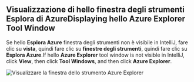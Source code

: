 ## <a name="displaying-hello-azure-explorer-tool-window"></a><span data-ttu-id="f4cb4-101">Visualizzazione di hello finestra degli strumenti Esplora di Azure</span><span class="sxs-lookup"><span data-stu-id="f4cb4-101">Displaying hello Azure Explorer Tool Window</span></span>

<span data-ttu-id="f4cb4-102">Se hello **Esplora Azure** finestra degli strumenti non è visibile in IntelliJ, fare clic su **vista**, quindi fare clic su **finestre degli strumenti**, quindi fare clic su **Esplora Azure**.</span><span class="sxs-lookup"><span data-stu-id="f4cb4-102">If hello **Azure Explorer** tool window is not visible in IntelliJ, click **View**, then click **Tool Windows**, and then click **Azure Explorer**.</span></span>

![Visualizzare la finestra dello strumento Azure Explorer](./media/azure-toolkit-for-intellij-show-azure-explorer/show-az-exp-01.png)

